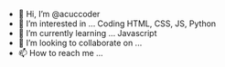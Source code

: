 - 👋 Hi, I’m @acuccoder
- 👀 I’m interested in ... Coding HTML, CSS, JS, Python
- 🌱 I’m currently learning ... Javascript
- 💞️ I’m looking to collaborate on ... 
- 📫 How to reach me ... 

<!---
acuccoder/acuccoder is a ✨ special ✨ repository because its `README.md` (this file) appears on your GitHub profile.
You can click the Preview link to take a look at your changes.
--->
